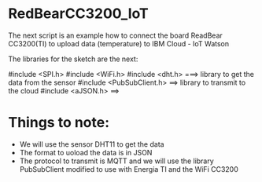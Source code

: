 # RedBearCC3200_IoT
The next script is an example how to connect the board ReadBear CC3200(TI) to upload data (temperature) to IBM Cloud - IoT Watson

The libraries for the sketch are the next:

#include <SPI.h>
#include <WiFi.h>
#include <dht.h> ===> library to get the data from the sensor 
#include <PubSubClient.h> ==> library to transmit to the cloud 
#include <aJSON.h> ==> 

# Things to note:
 * We will use the sensor DHT11 to get the data 
 * The format to uoload the data is in JSON
 * The protocol to transmit is MQTT and we will use the library PubSubClient modified to use with Energia TI and the WiFi CC3200

